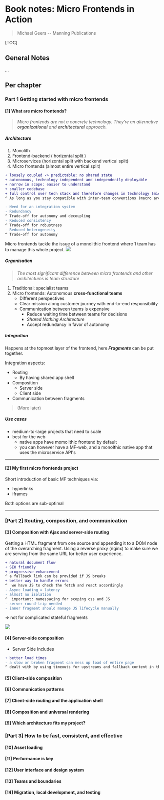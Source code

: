 # Book notes: Micro Frontends in Action
> Michael Geers -- Manning Publications

[TOC]

## General Notes
...

## Per chapter

### Part 1 Getting started with micro frontends 
#### [1] What are micro frontends? 

> *Micro frontends are not a concrete technology. They’re an alternative **organizational** and **architectural** approach.*

##### Architecture
1. Monolith
2. Frontend-backend ( horizontal split ) 
3. Microservices (horizontal split with backend vertical split)
4. Micro frontends (almost entire vertical split)
```diff
+ loosely coupled -> predictable: no shared state
+ autonomous, technology independent and independently deployable
+ narrow in scope: easier to understand
+ smaller codebase
+ full control over tech stack and therefore changes in technology (micro arch.) 
^ As long as you stay compatible with inter-team conventions (macro arch.)

- Need for an integration system 
- Redundancy
^ Trade-off for autonomy and decoupling
- Reduced consistency
^ Trade-off for robustness
- Reduced heterogeneity
^ Trade-off for autonomy
```

Micro frontends tackle the issue of a monolithic frontend where 1 team has to manage this whole project.
![](https://i.imgur.com/2g1WVTQ.png)


##### Organisation
> *The most significant difference between micro frontends and other architectures is team structure*
1. Traditional: specialist teams
2. Micro frontends: Autonomous **cross-functional teams**
    - Different perspectives
    - Clear mission along customer journey with end-to-end responsibility
    - Communication between teams is expensive
        - Reduce waiting time between teams for decisions
        - *Shared Nothing Architecture*
        - Accept redundancy in favor of autonomy


##### Integration 
Happens at the topmost layer of the frontend, here ***Fragments*** can be put together.

Integration aspects:
- Routing
    - By having shared app shell
- Composition 
    - Server side
    - Client side
- Communication between fragments


> (More later)


##### Use cases
- medium-to-large projects that need to scale
- best for the web
    - native apps have momolithic frontend by default
    - you can however have a MF-web, and a monolthic native app that uses the microservice API's 

---


#### [2] My first micro frontends project 
Short introduction of basic MF techniques via:
- hyperlinks
- iframes

Both options are sub-optimal

---
### [Part 2] Routing, composition, and communication 
#### [3] Composition with Ajax and server-side routing 
Getting a HTML fragment from one source and appending it to a DOM node of the overarching fragment. Using a reverse proxy (nginx) to make sure we are serving from the same URL for better user experience.

```diff
+ natural document flow
+ SEO friendly
+ progressive enhancement
^ a fallback link can be provided if JS breaks
+ better way to handle errors
^  we have JS to check the fetch and react accordingly
- Async loading = latency
- almost no isolation
^  important: namespacing for scoping css and JS
- server round-trip needed
- inner fragment should manage JS lifecycle manually
``` 
=> not for complicated stateful fragments

![](https://i.imgur.com/yW5hlHa.png)


#### [4] Server-side composition 
- Server Side Includes

```diff
+ better load times
- a slow or broken fragment can mess up load of entire page
^ dealt with by using timeouts for upstreams and fallback content in the proxy
```
#### [5] Client-side composition 

#### [6] Communication patterns 
#### [7] Client-side routing and the application shell 
#### [8] Composition and universal rendering 
#### [9] Which architecture fits my project? 

### [Part 3] How to be fast, consistent, and effective 
#### [10] Asset loading 
#### [11] Performance is key 
#### [12] User interface and design system 
#### [13] Teams and boundaries 
#### [14] Migration, local development, and testing 
